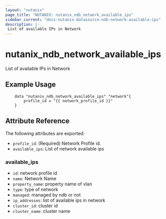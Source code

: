 ```yaml
---
layout: "nutanix"
page_title: "NUTANIX: nutanix_ndb_network_available_ips"
sidebar_current: "docs-nutanix-datasource-ndb-network-available-ips"
description: |-
 List of available IPs in Network
---
```


# nutanix_ndb_network_available_ips

 List of available IPs in Network

## Example Usage

```hcl
    data "nutanix_ndb_network_available_ips" "network"{ 
        profile_id = "{{ network_profile_id }}"
    } 
```


## Attribute Reference

The following attributes are exported:

* `profile_id`: (Required) Network Profile id.
* `available_ips`: List of network available ips

### available_ips

* `id`: network profile id
* `name`: Network Name
* `property_name`: property name of vlan
* `type`: type of network 
* `managed`: managed by ndb or not
* `ip_addresses`: list of available ips in network
* `cluster_id`: cluster id
* `cluster_name`: cluster name